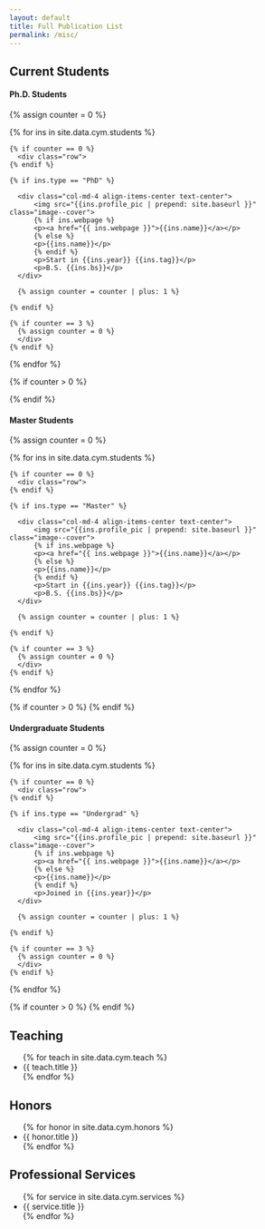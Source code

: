 ```yaml
---
layout: default
title: Full Publication List
permalink: /misc/
---
```

<!-- <h2>Current Students</h2>
<ul style="overflow: hidden">
{% for stu in site.data.cym.stu %}
  <li>{{ stu.title }}</li>
{% endfor %}
</ul> -->

<div class="container mt-4">
  <h2>Current Students</h2>

  <h4>Ph.D. Students</h4>
  {% assign counter = 0 %}

  {% for ins in site.data.cym.students %}
    
    {% if counter == 0 %}
      <div class="row">
    {% endif %}

    {% if ins.type == "PhD" %}

      <div class="col-md-4 align-items-center text-center">
          <img src="{{ins.profile_pic | prepend: site.baseurl }}" class="image--cover">
          {% if ins.webpage %}
          <p><a href="{{ ins.webpage }}">{{ins.name}}</a></p>
          {% else %}
          <p>{{ins.name}}</p>
          {% endif %}
          <p>Start in {{ins.year}} {{ins.tag}}</p>
          <p>B.S. {{ins.bs}}</p>
      </div>

      {% assign counter = counter | plus: 1 %}

    {% endif %}

    {% if counter == 3 %}
      {% assign counter = 0 %}
      </div>
    {% endif %}
  {% endfor %}

  {% if counter > 0 %}
    </div>
  {% endif %}

  <h4>Master Students</h4>
  
  {% assign counter = 0 %}

  {% for ins in site.data.cym.students %}
    
    {% if counter == 0 %}
      <div class="row">
    {% endif %}

    {% if ins.type == "Master" %}

      <div class="col-md-4 align-items-center text-center">
          <img src="{{ins.profile_pic | prepend: site.baseurl }}" class="image--cover">
          {% if ins.webpage %}
          <p><a href="{{ ins.webpage }}">{{ins.name}}</a></p>
          {% else %}
          <p>{{ins.name}}</p>
          {% endif %}
          <p>Start in {{ins.year}} {{ins.tag}}</p>
          <p>B.S. {{ins.bs}}</p>
      </div>

      {% assign counter = counter | plus: 1 %}

    {% endif %}

    {% if counter == 3 %}
      {% assign counter = 0 %}
      </div>
    {% endif %}
  {% endfor %}

  {% if counter > 0 %}
    </div>
  {% endif %}

  <h4>Undergraduate Students</h4>

  {% assign counter = 0 %}

  {% for ins in site.data.cym.students %}
    
    {% if counter == 0 %}
      <div class="row">
    {% endif %}

    {% if ins.type == "Undergrad" %}

      <div class="col-md-4 align-items-center text-center">
          <img src="{{ins.profile_pic | prepend: site.baseurl }}" class="image--cover">
          {% if ins.webpage %}
          <p><a href="{{ ins.webpage }}">{{ins.name}}</a></p>
          {% else %}
          <p>{{ins.name}}</p>
          {% endif %}
          <p>Joined in {{ins.year}}</p>
      </div>

      {% assign counter = counter | plus: 1 %}

    {% endif %}

    {% if counter == 3 %}
      {% assign counter = 0 %}
      </div>
    {% endif %}
  {% endfor %}

  {% if counter > 0 %}
    </div>
  {% endif %}
</div>

<h2>Teaching</h2>
<ul style="overflow: hidden">
{% for teach in site.data.cym.teach %}
  <li>{{ teach.title }}</li>
{% endfor %}
</ul>

<h2>Honors</h2>

<ul style="overflow: hidden">
{% for honor in site.data.cym.honors %}
  <li>{{ honor.title }}</li>
{% endfor %}
</ul>

<!-- 
<h2>Invited Talks</h2>

<ul style="overflow: hidden">
{% for talk in site.data.cym.talks %}
  <li>{{ talk.title }}</li>
{% endfor %}
</ul> -->


<h2>Professional Services</h2>

<ul style="overflow: hidden">
{% for service in site.data.cym.services %}
  <li>{{ service.title }}</li>
{% endfor %}
</ul>